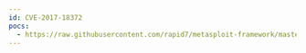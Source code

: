 ```yaml
---
id: CVE-2017-18372
pocs:
  - https://raw.githubusercontent.com/rapid7/metasploit-framework/master/modules/exploits/linux/http/trueonline_billion_5200w_rce.rb
---
```

